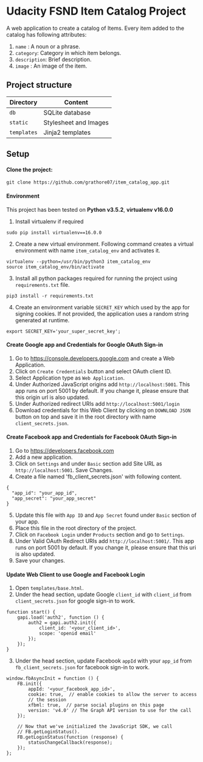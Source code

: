 # Udacity FSND Item Catalog Project
A web application to create a catalog of Items. Every item added to the catalog has following attributes:
1. `name` : A noun or a phrase.
2. `category`: Category in which item belongs.
3. `description`: Brief description.
4. `image` : An image of the item.

## Project structure

Directory  | Content
 ---- | -----------
`db` | SQLite database
`static` | Stylesheet and Images
`templates` | Jinja2 templates

## Setup  
#### Clone the project:  
```
git clone https://github.com/grathore07/item_catalog_app.git
```
#### Environment
This project has been tested on **Python v3.5.2**, **virtualenv v16.0.0**
1. Install virtualenv if required
```
sudo pip install virtualenv==16.0.0
```
2. Create a new virtual environment. Following command creates a virtual environment with name ```item_catalog_env``` and activates it.
```
virtualenv --python=/usr/bin/python3 item_catalog_env
source item_catalog_env/bin/activate
```  
3. Install all python packages required for running the project using `requirements.txt` file.
```
pip3 install -r requirements.txt
```
4. Create an environment variable `SECRET_KEY` which used by the app for signing cookies. If not provided, the application uses a random string generated at runtime.
```
export SECRET_KEY='your_super_secret_key';
```

#### Create Google app and Credentials for Google OAuth Sign-in
1. Go to https://console.developers.google.com and create a Web Application.
2. Click on `Create Credentials` button and select OAuth client ID.
3. Select Application type as `Web Application`.
4. Under Authorized JavaScript origins add `http://localhost:5001`. This app runs on port 5001 by default. If you change it, please ensure that this origin url is also updated.
5. Under Authorized redirect URIs add `http://localhost:5001/login`
6. Download credentials for this Web Client by clicking on `DOWNLOAD JSON` button on top and save it in the root directory with name `client_secrets.json`.

#### Create Facebook app and Credentials for Facebook OAuth Sign-in
1. Go to https://developers.facebook.com
2. Add a new application.  
3. Click on `Settings` and under `Basic` section add Site URL as `http://localhost:5001`. Save Changes.
4. Create a file named 'fb_client_secrets.json' with following content.
```
{
  "app_id": "your_app_id",
  "app_secret": "your_app_secret"
}
```
5. Update this file with `App ID` and `App Secret` found under `Basic` section of your app.
6. Place this file in the root directory of the project.
7. Click on `Facebook Login` under `Products` section and go to `Settings`.  
8. Under Valid OAuth Redirect URIs add `http://localhost:5001/`. This app runs on port 5001 by default. If you change it, please ensure that this uri is also updated.
9. Save your changes.

#### Update Web Client to use Google and Facebook Login
1. Open `templates/base.html`.
2. Under the head section, update Google `client_id` with `client_id` from `client_secrets.json` for google sign-in to work.
```
function start() {
    gapi.load('auth2', function () {
        auth2 = gapi.auth2.init({
            client_id: '<your_client_id>',
            scope: 'openid email'
        });
    });
}
```
3. Under the head section, update Facebook `appId` with your `app_id` from `fb_client_secrets.json` for facebook sign-in to work.
```
window.fbAsyncInit = function () {
    FB.init({
        appId: '<your_facebook_app_id>',
        cookie: true,  // enable cookies to allow the server to access 
        // the session
        xfbml: true,  // parse social plugins on this page
        version: 'v4.0' // The Graph API version to use for the call
    });

    // Now that we've initialized the JavaScript SDK, we call 
    // FB.getLoginStatus().  
    FB.getLoginStatus(function (response) {
        statusChangeCallback(response);
    });
};
```

